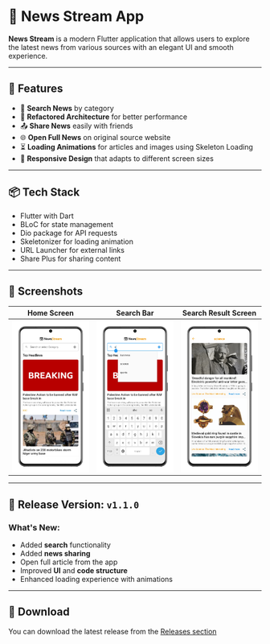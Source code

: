 # 📰 News Stream App

**News Stream** is a modern Flutter application that allows users to explore the latest news from various sources with an elegant UI and smooth experience.

---

## 📱 Features

- 🔎 **Search News** by category
- 🔄 **Refactored Architecture** for better performance
- 📤 **Share News** easily with friends
- 🌐 **Open Full News** on original source website
- ⏳ **Loading Animations** for articles and images using Skeleton Loading
- 🧭 **Responsive Design** that adapts to different screen sizes

---

## 📦 Tech Stack

- Flutter with Dart
- BLoC for state management
- Dio package for API requests
- Skeletonizer for loading animation
- URL Launcher for external links
- Share Plus for sharing content

---

## 📸 Screenshots

| Home Screen | Search Bar | Search Result Screen |
|-------------|------------|----------------------|
| ![home](screenshots/home.png) | ![seachBar](screenshots/searchBar.png) | ![searchResult](screenshots/searchResult.png) |

---

## 🚀 Release Version: `v1.1.0`

### What's New:
- Added **search** functionality
- Added **news sharing**
- Open full article from the app
- Improved **UI** and **code structure**
- Enhanced loading experience with animations

---

## 🔗 Download

You can download the latest release from the [Releases section](https://github.com/yousef-mahmoud-2002/news_stream/releases/tag/v1.1.0)
